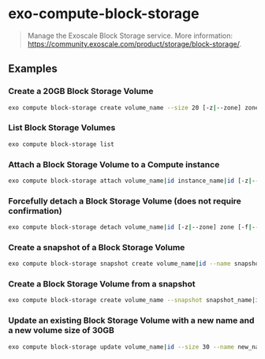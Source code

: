 # exo-compute-block-storage

> Manage the Exoscale Block Storage service. More information: <https://community.exoscale.com/product/storage/block-storage/>.

## Examples

### Create a 20GB Block Storage Volume

```bash
exo compute block-storage create volume_name --size 20 [-z|--zone] zone
```

### List Block Storage Volumes

```bash
exo compute block-storage list
```

### Attach a Block Storage Volume to a Compute instance

```bash
exo compute block-storage attach volume_name|id instance_name|id [-z|--zone] zone
```

### Forcefully detach a Block Storage Volume (does not require confirmation)

```bash
exo compute block-storage detach volume_name|id [-z|--zone] zone [-f|--force]
```

### Create a snapshot of a Block Storage Volume

```bash
exo compute block-storage snapshot create volume_name|id --name snapshot_name [-z|--zone] zone
```

### Create a Block Storage Volume from a snapshot

```bash
exo compute block-storage create volume_name --snapshot snapshot_name|id [-z|--zone] zone
```

### Update an existing Block Storage Volume with a new name and a new volume size of 30GB

```bash
exo compute block-storage update volume_name|id --size 30 --name new_name
```

